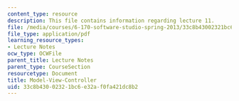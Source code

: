```yaml
---
content_type: resource
description: This file contains information regarding lecture 11.
file: /media/courses/6-170-software-studio-spring-2013/33c8b43002321bc6e32af0fa421dc8b2_MIT6_170S13_11-mdl-vw-cntrl.pdf
file_type: application/pdf
learning_resource_types:
- Lecture Notes
ocw_type: OCWFile
parent_title: Lecture Notes
parent_type: CourseSection
resourcetype: Document
title: Model-View-Controller
uid: 33c8b430-0232-1bc6-e32a-f0fa421dc8b2
---
```

